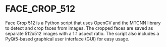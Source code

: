 # FACE_CROP_512
Face Crop 512 is a Python script that uses OpenCV and the MTCNN library to detect and crop faces from images. The cropped faces are saved as separate 512x512 images with a 1:1 aspect ratio. The script also includes a PyQt5-based graphical user interface (GUI) for easy usage.
